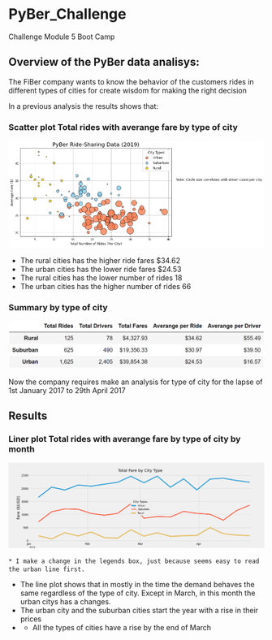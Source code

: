 # PyBer_Challenge
Challenge Module 5 Boot Camp

## Overview of the PyBer data analisys:
The FiBer company wants to know the behavior of the customers rides in different types of cities for create wisdom for making the right decision

In a previous analysis the results shows that:  

### Scatter plot Total rides with averange fare by type of city 
![alt text](./Resources/Fig1.png)

- The rural cities has the higher ride fares $34.62
- The urban cities has the lower ride fares $24.53
- The rural cities has the lower number of rides 18
- The urban cities has the higher number of rides 66 

### Summary by type of city
![alt text](./Resources/Fig3.png)

Now the company requires make an analysis for type of city for the lapse of 1st January 2017 to 29th April 2017 

## Results

### Liner plot Total rides with averange fare by type of city by month
![alt text](./analysis/PyBer_fare_summary_2.png)

    * I make a change in the legends box, just because seems easy to read the urban line first.

- The line plot shows that in mostly in the time the demand behaves the same regardless of the type of city. Except in March, in this month the urban citys has a changes.
- The urban city and the suburban cities start the year with a rise in their prices
- - All the types of cities have a rise by the end of March

 